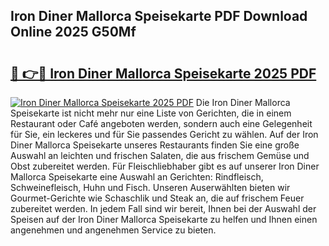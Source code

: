## Iron Diner Mallorca Speisekarte PDF Download Online 2025 G50Mf

# <h2><a href="http://gcboyl.nevu.top/?p=Iron+Diner+Mallorca+Speisekarte">🔗 👉🔴 Iron Diner Mallorca Speisekarte 2025 PDF</a></h2>

[![Iron Diner Mallorca Speisekarte 2025 PDF](https://i.imgur.com/dBaPXMq.png)](http://gcboyl.nevu.top/?p=Iron+Diner+Mallorca+Speisekarte)
Die Iron Diner Mallorca Speisekarte ist nicht mehr nur eine Liste von Gerichten, die in einem Restaurant oder Café angeboten werden, sondern auch eine Gelegenheit für Sie, ein leckeres und für Sie passendes Gericht zu wählen. Auf der Iron Diner Mallorca Speisekarte unseres Restaurants finden Sie eine große Auswahl an leichten und frischen Salaten, die aus frischem Gemüse und Obst zubereitet werden. Für Fleischliebhaber gibt es auf unserer Iron Diner Mallorca Speisekarte eine Auswahl an Gerichten: Rindfleisch, Schweinefleisch, Huhn und Fisch. Unseren Auserwählten bieten wir Gourmet-Gerichte wie Schaschlik und Steak an, die auf frischem Feuer zubereitet werden. In jedem Fall sind wir bereit, Ihnen bei der Auswahl der Speisen auf der Iron Diner Mallorca Speisekarte zu helfen und Ihnen einen angenehmen und angenehmen Service zu bieten.
